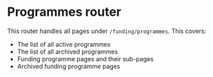 # Programmes router

This router handles all pages under `/funding/programmes`. This covers:

-   The list of all active programmes
-   The list of all archived programmes
-   Funding programme pages and their sub-pages
-   Archived funding programme pages
